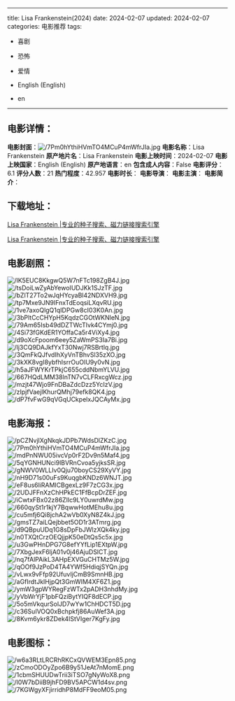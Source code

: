 
---
title: Lisa Frankenstein(2024)
date: 2024-02-07
updated: 2024-02-07
categories: 电影推荐
tags:
- 喜剧
- 恐怖
- 爱情

- English (English)
- en
---


> 

## **电影详情**：

**电影封面**：<img src="https://image.tmdb.org/t/p/w200/7Pm0hYthiHVmTO4MCuP4mWfrJIa.jpg" alt="/7Pm0hYthiHVmTO4MCuP4mWfrJIa.jpg" title="/7Pm0hYthiHVmTO4MCuP4mWfrJIa.jpg">
**电影名称**：Lisa Frankenstein
**原产地片名**：Lisa Frankenstein
**电影上映时间**：2024-02-07
**电影上映国家**：English (English)
**原产地语言**：en
**包含成人内容**：False
**电影评分**：6.1
**评分人数**：21
**热门程度**：42.957
**电影时长**：
**电影导演**：
**电影主演**：
**电影简介**：

## **下载地址**：
[Lisa Frankenstein |专业的种子搜索、磁力链接搜索引擎](https://movie.amd794.com:2083/?search=Lisa%20Frankenstein&ordering=&mode=match_phrase&page_size=10&page=1)

[Lisa Frankenstein |专业的种子搜索、磁力链接搜索引擎](https://movie.amd794.com:2083/?search=Lisa%20Frankenstein&ordering=&mode=match_phrase&page_size=10&page=1)
 

## **电影剧照**：
<img src="https://image.tmdb.org/t/p/original/lK5EUC8KkgwQ5W7nFTc198ZgB4J.jpg" alt="/lK5EUC8KkgwQ5W7nFTc198ZgB4J.jpg" title="/lK5EUC8KkgwQ5W7nFTc198ZgB4J.jpg"><img src="https://image.tmdb.org/t/p/original/tsDoiLwZyAbYewoIUDJKk1SJzTF.jpg" alt="/tsDoiLwZyAbYewoIUDJKk1SJzTF.jpg" title="/tsDoiLwZyAbYewoIUDJKk1SJzTF.jpg"><img src="https://image.tmdb.org/t/p/original/bZlT27To2wJqHYcyaBl42NDXVH9.jpg" alt="/bZlT27To2wJqHYcyaBl42NDXVH9.jpg" title="/bZlT27To2wJqHYcyaBl42NDXVH9.jpg"><img src="https://image.tmdb.org/t/p/original/tp7Mxe9JN9IFnxTdEoqsiLXqvRU.jpg" alt="/tp7Mxe9JN9IFnxTdEoqsiLXqvRU.jpg" title="/tp7Mxe9JN9IFnxTdEoqsiLXqvRU.jpg"><img src="https://image.tmdb.org/t/p/original/1ve7axoQlgQ1qIDPGw8cI03K0An.jpg" alt="/1ve7axoQlgQ1qIDPGw8cI03K0An.jpg" title="/1ve7axoQlgQ1qIDPGw8cI03K0An.jpg"><img src="https://image.tmdb.org/t/p/original/3bPltCcCHYpH5KqdzCGOtWKNleN.jpg" alt="/3bPltCcCHYpH5KqdzCGOtWKNleN.jpg" title="/3bPltCcCHYpH5KqdzCGOtWKNleN.jpg"><img src="https://image.tmdb.org/t/p/original/79Am65Isb49dDZTWcTIvk4CYmj0.jpg" alt="/79Am65Isb49dDZTWcTIvk4CYmj0.jpg" title="/79Am65Isb49dDZTWcTIvk4CYmj0.jpg"><img src="https://image.tmdb.org/t/p/original/4Si73fGKdER1YOffaCa5r4ViXy4.jpg" alt="/4Si73fGKdER1YOffaCa5r4ViXy4.jpg" title="/4Si73fGKdER1YOffaCa5r4ViXy4.jpg"><img src="https://image.tmdb.org/t/p/original/d9oXcFpoom6eey5ZaWmPS3Ia7Bi.jpg" alt="/d9oXcFpoom6eey5ZaWmPS3Ia7Bi.jpg" title="/d9oXcFpoom6eey5ZaWmPS3Ia7Bi.jpg"><img src="https://image.tmdb.org/t/p/original/lj3CQ9DAJkfYxT30Nwj7RSBrtlq.jpg" alt="/lj3CQ9DAJkfYxT30Nwj7RSBrtlq.jpg" title="/lj3CQ9DAJkfYxT30Nwj7RSBrtlq.jpg"><img src="https://image.tmdb.org/t/p/original/3QmFkQJfvdIhXyVnTBhvSl35zXO.jpg" alt="/3QmFkQJfvdIhXyVnTBhvSl35zXO.jpg" title="/3QmFkQJfvdIhXyVnTBhvSl35zXO.jpg"><img src="https://image.tmdb.org/t/p/original/3kXK8vgI8ybfhIsrrOuOIU9y0vN.jpg" alt="/3kXK8vgI8ybfhIsrrOuOIU9y0vN.jpg" title="/3kXK8vgI8ybfhIsrrOuOIU9y0vN.jpg"><img src="https://image.tmdb.org/t/p/original/h5aJFWYKrTPkjC655cddNbmYLVU.jpg" alt="/h5aJFWYKrTPkjC655cddNbmYLVU.jpg" title="/h5aJFWYKrTPkjC655cddNbmYLVU.jpg"><img src="https://image.tmdb.org/t/p/original/667HQdLMM38lnTN7vCLFRxcgWcz.jpg" alt="/667HQdLMM38lnTN7vCLFRxcgWcz.jpg" title="/667HQdLMM38lnTN7vCLFRxcgWcz.jpg"><img src="https://image.tmdb.org/t/p/original/mzjt47Wjo9FnDBaZdcDzz5YcIzV.jpg" alt="/mzjt47Wjo9FnDBaZdcDzz5YcIzV.jpg" title="/mzjt47Wjo9FnDBaZdcDzz5YcIzV.jpg"><img src="https://image.tmdb.org/t/p/original/zIpjfVaejlKhurQMhj79efk8QK4.jpg" alt="/zIpjfVaejlKhurQMhj79efk8QK4.jpg" title="/zIpjfVaejlKhurQMhj79efk8QK4.jpg"><img src="https://image.tmdb.org/t/p/original/dP7fvFwG9qVGqUCkpelxJQCAyMx.jpg" alt="/dP7fvFwG9qVGqUCkpelxJQCAyMx.jpg" title="/dP7fvFwG9qVGqUCkpelxJQCAyMx.jpg">

## **电影海报**：
<img src="https://image.tmdb.org/t/p/original/pCZNvjlXgNkqkJDPb7WdsDlZKzC.jpg" alt="/pCZNvjlXgNkqkJDPb7WdsDlZKzC.jpg" title="/pCZNvjlXgNkqkJDPb7WdsDlZKzC.jpg"><img src="https://image.tmdb.org/t/p/original/7Pm0hYthiHVmTO4MCuP4mWfrJIa.jpg" alt="/7Pm0hYthiHVmTO4MCuP4mWfrJIa.jpg" title="/7Pm0hYthiHVmTO4MCuP4mWfrJIa.jpg"><img src="https://image.tmdb.org/t/p/original/mdPnNWU05ivcVp0rF2Dv9n5Maf4.jpg" alt="/mdPnNWU05ivcVp0rF2Dv9n5Maf4.jpg" title="/mdPnNWU05ivcVp0rF2Dv9n5Maf4.jpg"><img src="https://image.tmdb.org/t/p/original/5qYGNHUNci9lBVRnCvoa5yjksSR.jpg" alt="/5qYGNHUNci9lBVRnCvoa5yjksSR.jpg" title="/5qYGNHUNci9lBVRnCvoa5yjksSR.jpg"><img src="https://image.tmdb.org/t/p/original/gNWV0WLLIv0Qju70boyCS29XyVY.jpg" alt="/gNWV0WLLIv0Qju70boyCS29XyVY.jpg" title="/gNWV0WLLIv0Qju70boyCS29XyVY.jpg"><img src="https://image.tmdb.org/t/p/original/nH9D71s00uFs9KuqgbKNDz6WNJT.jpg" alt="/nH9D71s00uFs9KuqgbKNDz6WNJT.jpg" title="/nH9D71s00uFs9KuqgbKNDz6WNJT.jpg"><img src="https://image.tmdb.org/t/p/original/eF8us6liRAMICBgexLz9F7zCG3x.jpg" alt="/eF8us6liRAMICBgexLz9F7zCG3x.jpg" title="/eF8us6liRAMICBgexLz9F7zCG3x.jpg"><img src="https://image.tmdb.org/t/p/original/2UDJFFnXzChHPkEC1FfBcpDrZEF.jpg" alt="/2UDJFFnXzChHPkEC1FfBcpDrZEF.jpg" title="/2UDJFFnXzChHPkEC1FfBcpDrZEF.jpg"><img src="https://image.tmdb.org/t/p/original/iCwtxFBx02z86ZlIc9LY0uwrdMw.jpg" alt="/iCwtxFBx02z86ZlIc9LY0uwrdMw.jpg" title="/iCwtxFBx02z86ZlIc9LY0uwrdMw.jpg"><img src="https://image.tmdb.org/t/p/original/660qySt1r1kjY7BqwwHotMEhu8u.jpg" alt="/660qySt1r1kjY7BqwwHotMEhu8u.jpg" title="/660qySt1r1kjY7BqwwHotMEhu8u.jpg"><img src="https://image.tmdb.org/t/p/original/cu5mfj6Qi8jchA2wVb0XyN8Z4kJ.jpg" alt="/cu5mfj6Qi8jchA2wVb0XyN8Z4kJ.jpg" title="/cu5mfj6Qi8jchA2wVb0XyN8Z4kJ.jpg"><img src="https://image.tmdb.org/t/p/original/gmsTZ7aiLQejbbet5OD1r3ATmrg.jpg" alt="/gmsTZ7aiLQejbbet5OD1r3ATmrg.jpg" title="/gmsTZ7aiLQejbbet5OD1r3ATmrg.jpg"><img src="https://image.tmdb.org/t/p/original/d9QBpuUDq1G8sDpFbJWlzXQk4ky.jpg" alt="/d9QBpuUDq1G8sDpFbJWlzXQk4ky.jpg" title="/d9QBpuUDq1G8sDpFbJWlzXQk4ky.jpg"><img src="https://image.tmdb.org/t/p/original/n0TXQtCrzOEQjjpK50eDtQs5c5x.jpg" alt="/n0TXQtCrzOEQjjpK50eDtQs5c5x.jpg" title="/n0TXQtCrzOEQjjpK50eDtQs5c5x.jpg"><img src="https://image.tmdb.org/t/p/original/u3GwPHnDPG7G8efYYfLip1EXtpW.jpg" alt="/u3GwPHnDPG7G8efYYfLip1EXtpW.jpg" title="/u3GwPHnDPG7G8efYYfLip1EXtpW.jpg"><img src="https://image.tmdb.org/t/p/original/7XbgJexF6ljA01v0j46AjuDSlCT.jpg" alt="/7XbgJexF6ljA01v0j46AjuDSlCT.jpg" title="/7XbgJexF6ljA01v0j46AjuDSlCT.jpg"><img src="https://image.tmdb.org/t/p/original/nq7fAlPAikL3AHpEXVGuCHTMz5W.jpg" alt="/nq7fAlPAikL3AHpEXVGuCHTMz5W.jpg" title="/nq7fAlPAikL3AHpEXVGuCHTMz5W.jpg"><img src="https://image.tmdb.org/t/p/original/qOOf9JzPoD4TA4YWf5HdiqjSYQn.jpg" alt="/qOOf9JzPoD4TA4YWf5HdiqjSYQn.jpg" title="/qOOf9JzPoD4TA4YWf5HdiqjSYQn.jpg"><img src="https://image.tmdb.org/t/p/original/vLwx9vFfp92UfuvIjCmB9SmnHB.jpg" alt="/vLwx9vFfp92UfuvIjCmB9SmnHB.jpg" title="/vLwx9vFfp92UfuvIjCmB9SmnHB.jpg"><img src="https://image.tmdb.org/t/p/original/aGfIrdtJkIHjpQt3GmWIM4XF6Z1.jpg" alt="/aGfIrdtJkIHjpQt3GmWIM4XF6Z1.jpg" title="/aGfIrdtJkIHjpQt3GmWIM4XF6Z1.jpg"><img src="https://image.tmdb.org/t/p/original/ymW3gpWYRegFzWTx2pADH3nhdMy.jpg" alt="/ymW3gpWYRegFzWTx2pADH3nhdMy.jpg" title="/ymW3gpWYRegFzWTx2pADH3nhdMy.jpg"><img src="https://image.tmdb.org/t/p/original/yVbWrYjF1pbFQziBytYIQF8dECP.jpg" alt="/yVbWrYjF1pbFQziBytYIQF8dECP.jpg" title="/yVbWrYjF1pbFQziBytYIQF8dECP.jpg"><img src="https://image.tmdb.org/t/p/original/5o5mVkqurSolJD7wYw1ChHDCT5D.jpg" alt="/5o5mVkqurSolJD7wYw1ChHDCT5D.jpg" title="/5o5mVkqurSolJD7wYw1ChHDCT5D.jpg"><img src="https://image.tmdb.org/t/p/original/c36SuIVOQ0xBchpkfj86AuWef3A.jpg" alt="/c36SuIVOQ0xBchpkfj86AuWef3A.jpg" title="/c36SuIVOQ0xBchpkfj86AuWef3A.jpg"><img src="https://image.tmdb.org/t/p/original/8Kvm6ykr8ZDek4IStVIger7KgFy.jpg" alt="/8Kvm6ykr8ZDek4IStVIger7KgFy.jpg" title="/8Kvm6ykr8ZDek4IStVIger7KgFy.jpg">

## **电影图标**：
<img src="https://image.tmdb.org/t/p/original/w6a3RLtLRCRhRKCxQVWEM3Epn85.png" alt="/w6a3RLtLRCRhRKCxQVWEM3Epn85.png" title="/w6a3RLtLRCRhRKCxQVWEM3Epn85.png"><img src="https://image.tmdb.org/t/p/original/zCmoODOyZpo6B9y51JeAt7nMomE.png" alt="/zCmoODOyZpo6B9y51JeAt7nMomE.png" title="/zCmoODOyZpo6B9y51JeAt7nMomE.png"><img src="https://image.tmdb.org/t/p/original/1cbmSHUUDwTrii3iTSO7gNyWoX8.png" alt="/1cbmSHUUDwTrii3iTSO7gNyWoX8.png" title="/1cbmSHUUDwTrii3iTSO7gNyWoX8.png"><img src="https://image.tmdb.org/t/p/original/l0W7bDiiB9jhFD9BV5APCW1d4sv.png" alt="/l0W7bDiiB9jhFD9BV5APCW1d4sv.png" title="/l0W7bDiiB9jhFD9BV5APCW1d4sv.png"><img src="https://image.tmdb.org/t/p/original/7KGWgyXFjirridhP8MdFF9eoM05.png" alt="/7KGWgyXFjirridhP8MdFF9eoM05.png" title="/7KGWgyXFjirridhP8MdFF9eoM05.png">
